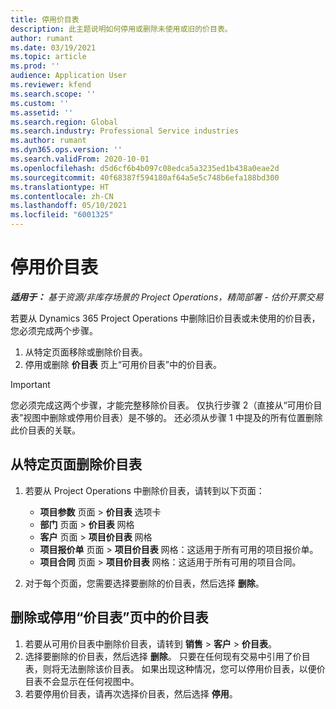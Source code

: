 ```yaml
---
title: 停用价目表
description: 此主题说明如何停用或删除未使用或旧的价目表。
author: rumant
ms.date: 03/19/2021
ms.topic: article
ms.prod: ''
audience: Application User
ms.reviewer: kfend
ms.search.scope: ''
ms.custom: ''
ms.assetid: ''
ms.search.region: Global
ms.search.industry: Professional Service industries
ms.author: rumant
ms.dyn365.ops.version: ''
ms.search.validFrom: 2020-10-01
ms.openlocfilehash: d5d6cf6b4b097c08edca5a3235ed1b438a0eae2d
ms.sourcegitcommit: 40f68387f594180af64a5e5c748b6efa188bd300
ms.translationtype: HT
ms.contentlocale: zh-CN
ms.lasthandoff: 05/10/2021
ms.locfileid: "6001325"
---
```

# <a name="deactivate-price-lists"></a>停用价目表 

_**适用于：** 基于资源/非库存场景的 Project Operations，精简部署 - 估价开票交易_

若要从 Dynamics 365 Project Operations 中删除旧价目表或未使用的价目表，您必须完成两个步骤。 

1. 从特定页面移除或删除价目表。
2. 停用或删除 **价目表** 页上“可用价目表”中的价目表。

>[!IMPORTANT]
> 您必须完成这两个步骤，才能完整移除价目表。 仅执行步骤 2（直接从“可用价目表”视图中删除或停用价目表）是不够的。 还必须从步骤 1 中提及的所有位置删除此价目表的关联。

## <a name="delete-the-price-list-from-specific-pages"></a>从特定页面删除价目表
1. 若要从 Project Operations 中删除价目表，请转到以下页面：  

      - **项目参数** 页面 > **价目表** 选项卡
      - **部门** 页面 > **价目表** 网格
      - **客户** 页面 > **项目价目表** 网格
      - **项目报价单** 页面 > **项目价目表** 网格：这适用于所有可用的项目报价单。
      - **项目合同** 页面 > **项目价目表** 网格：这适用于所有可用的项目合同。

 2. 对于每个页面，您需要选择要删除的价目表，然后选择 **删除**。 
 
## <a name="delete-or-deactivate-the-price-list-from-the-price-lists-page"></a>删除或停用“价目表”页中的价目表
 
1. 若要从可用价目表中删除价目表，请转到 **销售** > **客户** > **价目表**。 
2. 选择要删除的价目表，然后选择 **删除**。 只要在任何现有交易中引用了价目表，则将无法删除该价目表。 如果出现这种情况，您可以停用价目表，以便价目表不会显示在任何视图中。 
3. 若要停用价目表，请再次选择价目表，然后选择 **停用**。   
